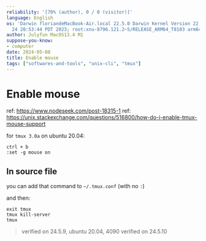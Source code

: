 ```yaml
---
reliability: '[70% (author), 0 / 0 (visitor)]'
language: English
os: 'Darwin floriandeMacBook-Air.local 22.5.0 Darwin Kernel Version 22.5.0: Mon Apr
  24 20:53:44 PDT 2023; root:xnu-8796.121.2~5/RELEASE_ARM64_T8103 arm64'
author: Julyfun MacOS13.4 M1
suppose-you-know:
- computer
date: 2024-05-08
title: Enable mouse
tags: ["softwares-and-tools", "unix-cli", "tmux"]
---
```

# Enable mouse

ref: https://www.nodeseek.com/post-18315-1
ref: https://unix.stackexchange.com/questions/516800/how-do-i-enable-tmux-mouse-support

for `tmux 3.0a` on ubuntu 20.04:

```
ctrl + b
:set -g mouse on
```

## In source file

you can add that command to `~/.tmux.conf` (with no `:`)

and then:

```
exit tmux
tmux kill-server
tmux
```

> verified on 24.5.9, ubuntu 20.04, 4090
> verified on 24.5.10

